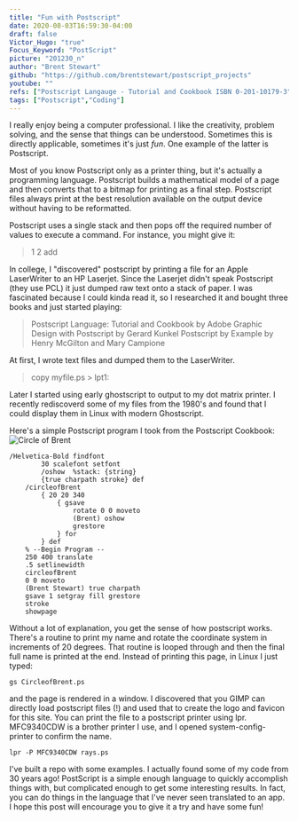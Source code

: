 ```yaml
---
title: "Fun with Postscript"
date: 2020-08-03T16:59:30-04:00
draft: false
Victor_Hugo: "true"
Focus_Keyword: "PostScript"
picture: "201230_n"
author: "Brent Stewart"
github: "https://github.com/brentstewart/postscript_projects"
youtube: ""
refs: ["Postscript Langauge - Tutorial and Cookbook ISBN 0-201-10179-3"]
tags: ["Postscript","Coding"]
---
```


I really enjoy being a computer professional.  I like the  creativity, problem solving, and the sense that things can be understood.  Sometimes this is directly applicable, sometimes it's just _fun_.  One example of the latter is Postscript.

Most of you know Postscript only as a printer thing, but it's actually a programming language.  Postscript builds a mathematical model of a page and then converts that to a bitmap for printing as a final step.  Postscript files always print at the best resolution available on the output device without having to be reformatted.

Postscript uses a single stack and then pops off the required number of values to execute a command.  For instance, you might give it:
> 1 2 add

In college, I "discovered" postscript by printing a file for an Apple LaserWriter to an HP Laserjet. Since the Laserjet didn't speak Postscript (they use PCL) it just dumped raw text onto a stack of paper. I was fascinated because I could kinda read it, so I researched it and bought three books and just started playing:

>  Postscript Language: Tutorial and Cookbook by Adobe
>  Graphic Design with Postscript by Gerard Kunkel
>  Postscript by Example by Henry McGilton and Mary Campione

At first, I wrote text files and dumped them to the LaserWriter.

> copy myfile.ps > lpt1:

Later I started using early ghostscript to output to my dot matrix printer. I recently rediscoverd some of my files from the 1980's and found that I could display them in Linux with modern Ghostscript.

Here's a simple Postscript program I took from the Postscript Cookbook:
![Circle of Brent](/CircleofBrent.png#floatright)

    /Helvetica-Bold findfont  
            30 scalefont setfont  
            /oshow  %stack: {string}  
            {true charpath stroke} def  
        /circleofBrent  
            { 20 20 340  
                { gsave  
                    rotate 0 0 moveto  
                    (Brent) oshow  
                    grestore  
                } for  
            } def  
        % --Begin Program --  
        250 400 translate  
        .5 setlinewidth  
        circleofBrent  
        0 0 moveto  
        (Brent Stewart) true charpath  
        gsave 1 setgray fill grestore  
        stroke  
        showpage  



Without a lot of explanation, you get the sense of how postscript works.  There's a routine to print my name and rotate the coordinate system in increments of 20 degrees.  That routine is looped through and then the final full name is printed at the end.  Instead of printing this page, in Linux I just typed:

    gs CircleofBrent.ps

and the page is rendered in a window.  I discovered that you GIMP can directly load postscript files (!) and used that to create the logo and favicon for this site.  You can print the file to a postscript printer using lpr.  MFC9340CDW is a brother printer I use, and I opened system-config-printer to confirm the name.

    lpr -P MFC9340CDW rays.ps

I've built a repo with some examples.  I actually found some of my code from 30 years ago! PostScript is a simple enough language to quickly accomplish things with, but complicated enough to get some interesting results.  In fact, you can do things in the language that I've never seen translated to an app.  I hope this post will encourage you to give it a try and have some fun! 